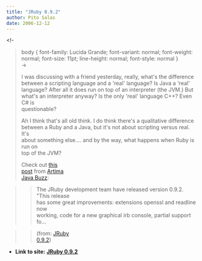 ```yaml
---
title: "JRuby 0.9.2"
author: Pito Salas
date: 2006-12-12
---
```


<!-  
>  body { font-family: Lucida Grande; font-variant: normal; font-weight:
> normal; font-size: 11pt; line-height: normal; font-style: normal }  
>  ->
>
> I was discussing with a friend yesterday, really, what's the difference  
>  between a scripting language and a 'real' language? Is Java a 'real'  
>  language? After all it does run on top of an interpreter (the JVM.) But  
>  what's an interpreter anyway? Is the only 'real' language C++? Even C# is  
>  questionable?
>
> Ah I think that's all old think. I do think there's a qualitative difference  
>  between a Ruby and a Java, but it's not about scripting versus real. It's  
>  about something else…. and by the way, what happens when Ruby is run on  
>  top of the JVM?
>
> Check out [this  
>  post](<http://www.artima.com/forums/flat.jsp?forum=121&thread=188146>) from
> [Artima  
>  Java Buzz](<http://www.artima.com/buzz/community.jsp?forum=121>):
>

>> The JRuby development team have released version 0.9.2. "This release  
>  has some great improvements: extensions openssl and readline now  
>  working, code for a new graphical irb console, partial support fo…
>>

>> (from: [JRuby  
>  0.9.2](<http://www.artima.com/forums/flat.jsp?forum=121&thread=188146>))


* **Link to site:** **[JRuby 0.9.2](None)**
